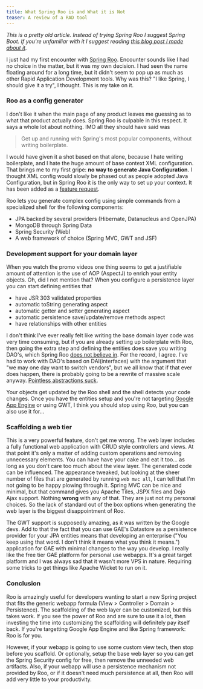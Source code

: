 ```yaml
---
title: What Spring Roo is and What it is Not
teaser: A review of a RAD tool
---
```

_This is a pretty old article. Instead of trying Spring Roo I suggest Spring Boot. If you're unfamiliar with it I suggest reading [this blog post I made about it](/2014/05/30/spring-boot-is-a-pretty-cool-guy.html)._

I just had my first encounter with [Spring Roo](http://projects.spring.io/spring-roo/). Encounter sounds like I had no choice in the matter, but it was my own decision. I had seen the name floating around for a long time, but it didn't seem to pop up as much as other Rapid Application Development tools. Why was this? "I like Spring, I should give it a try", I thought. This is my take on it.

### Roo as a config generator
I don't like it when the main page of any product leaves me guessing as to what that product actually does. Spring Roo is culpable in this respect. It says a whole lot about nothing. IMO all they should have said was

> Get up and running with Spring's most popular components, without writing boilerplate.

I would have given it a shot based on that alone, because I hate writing boilerplate, and I hate the huge amount of base context XML configuration. That brings me to my first gripe: __no way to generate Java Configuration__. I thought XML config would slowly be phased out as people adopted Java Configuration, but in Spring Roo it is the only way to set up your context. It has been added as a [feature request](https://jira.springsource.org/browse/ROO-2906).

Roo lets you generate complex config using simple commands from a specialized shell for the following components:

* JPA backed by several providers (Hibernate, Datanucleus and OpenJPA)
* MongoDB through Spring Data
* Spring Security (Web)
* A web framework of choice (Spring MVC, GWT and JSF)

### Development support for your domain layer

When you watch the promo videos one thing seems to get a justifiable amount of attention is the use of AOP (AspectJ) to enrich your entity objects. Oh, did I not mention that? When you configure a persistence layer you can start defining entities that

* have JSR 303 validated properties
* automatic toString generating aspect
* automatic getter and setter generating aspect
* automatic persistence save/update/remove methods aspect
* have relationships with other entities

I don't think I've ever really felt like writing the base domain layer code was very time consuming, but if you are already setting up boilerplate with Roo, then going the extra step and defining the entities does save you writing DAO's, which Spring Roo [does not believe in](docs.spring.io/spring-roo/reference/html/architecture.html#architecture-dao). For the record, I agree. I've had to work with DAO's based on DAI(interfaces) with the argument that "we may one day want to switch vendors", but we all know that if that ever does happen, there is probably going to be a rewrite of massive scale anyway. [Pointless abstractions suck](/2015/06/25/misunderstanding-interfaces.html).

Your objects get updated by the Roo shell and the shell detects your code changes. Once you have the entities setup and you're not targeting [Google App Engine](https://developers.google.com/appengine/) or using GWT, I think you should stop using Roo, but you can also use it for...

### Scaffolding a web tier
This is a very powerful feature, don't get me wrong. The web layer includes a fully functional web application with CRUD style controllers and views. At that point it's only a matter of adding custom operations and removing unnecessary elements. You can have have your cake and eat it too... as long as you don't care too much about the view layer. The generated code can be influenced. The appearance tweaked, but looking at the sheer number of files that are generated by running `web mvc all`, I can tell that I'm not going to be happy plowing through it. Spring MVC can be nice and minimal, but that command gives you Apache Tiles, JSPX files and Dojo Ajax support. Nothing __wrong__ with any of that. They are just not my personal choices. So the lack of standard out of the box options when generating the web layer is the biggest disappointment of Roo. 

The GWT support is supposedly amazing, as it was written by the Google devs. Add to that the fact that you can use GAE's Datastore as a persistence provider for your JPA entities means that developing an enterprise ("You keep using that word. I don't think it means what you think it means.") application for GAE with minimal changes to the way you develop. I really like the free tier GAE platform for personal use webapps. It's a great target platform and I was always sad that it wasn't more VPS in nature. Requiring some tricks to get things like Apache Wicket to run on it.

### Conclusion
Roo is amazingly useful for developers wanting to start a new Spring project that fits the generic webapp formula (View > Controller > Domain > Persistence). The scaffolding of the web layer can be customized, but this takes work. If you see the power of Roo and are sure to use it a lot, then investing the time into customizing the scaffolding will definitely pay itself back. If you're targetting Google App Engine and like Spring framework: Roo is for you.

However, if your webapp is going to use some custom view tech, then stop before you scaffold. Or optionally, setup the base web layer so you can get the Spring Security config for free, then remove the unneeded web artifacts. Also, if your webapp will use a persistence mechanism not provided by Roo, or if it doesn't need much persistence at all, then Roo will add very little to your productivity.